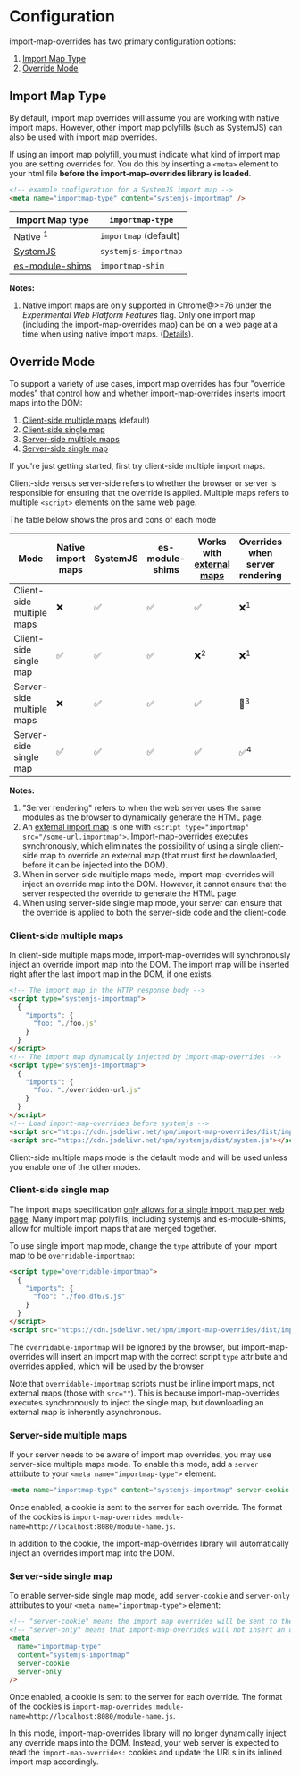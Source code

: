 # Configuration

import-map-overrides has two primary configuration options:

1. [Import Map Type](#import-map-type)
2. [Override Mode](#override-mode)

## Import Map Type

By default, import map overrides will assume you are working with native import maps. However, other import map polyfills (such as SystemJS) can also be used with import map overrides.

If using an import map polyfill, you must indicate what kind of import map you are setting overrides for. You do this by inserting a `<meta>`
element to your html file **before the import-map-overrides library is loaded**.

```html
<!-- example configuration for a SystemJS import map -->
<meta name="importmap-type" content="systemjs-importmap" />
```

| Import Map type                                                  | `importmap-type`      |
| ---------------------------------------------------------------- | --------------------- |
| Native <sup>1</sup>                                              | `importmap` (default) |
| [SystemJS](https://github.com/systemjs/systemjs)                 | `systemjs-importmap`  |
| [es-module-shims](https://github.com/guybedford/es-module-shims) | `importmap-shim`      |

**Notes:**

1. Native import maps are only supported in Chrome@>=76 under the _Experimental Web Platform Features_ flag. Only one import map (including the import-map-overrides map) can be on a web page at a time when using native import maps. ([Details](https://github.com/WICG/import-maps/issues/199)).

## Override Mode

To support a variety of use cases, import map overrides has four "override modes" that control how and whether import-map-overrides inserts import maps into the DOM:

1. [Client-side multiple maps](#client-side-multiple-maps) (default)
1. [Client-side single map](#client-side-single-map)
1. [Server-side multiple maps](#server-side-multiple-maps)
1. [Server-side single map](#server-side-single-map)

If you're just getting started, first try client-side multiple import maps.

Client-side versus server-side refers to whether the browser or server is responsible for ensuring that the override is applied. Multiple maps refers to multiple `<script>` elements on the same web page.

The table below shows the pros and cons of each mode

| Mode                      | Native import maps | SystemJS           | es-module-shims    | Works with [external maps](https://github.com/WICG/import-maps#installation) | Overrides when server rendering | Easy to set up     |
| ------------------------- | ------------------ | ------------------ | ------------------ | ---------------------------------------------------------------------------- | ------------------------------- | ------------------ |
| Client-side multiple maps | :x:                | :white_check_mark: | :white_check_mark: | :white_check_mark:                                                           | :x:<sup>1</sup>                 | :white_check_mark: |
| Client-side single map    | :white_check_mark: | :white_check_mark: | :white_check_mark: | :x:<sup>2</sup>                                                              | :x:<sup>1</sup>                 | :white_check_mark: |
| Server-side multiple maps | :x:                | :white_check_mark: | :white_check_mark: | :white_check_mark:                                                           | :thinking:<sup>3</sup>          | :x:                |
| Server-side single map    | :white_check_mark: | :white_check_mark: | :white_check_mark: | :white_check_mark:                                                           | :white_check_mark:<sup>4</sup>  | :x:                |

**Notes:**

1. "Server rendering" refers to when the web server uses the same modules as the browser to dynamically generate the HTML page.
1. An [external import map](https://github.com/WICG/import-maps#installation) is one with `<script type="importmap" src="/some-url.importmap">`. Import-map-overrides executes synchronously, which eliminates the possibility of using a single client-side map to override an external map (that must first be downloaded, before it can be injected into the DOM).
1. When in server-side multiple maps mode, import-map-overrides will inject an override map into the DOM. However, it cannot ensure that the server respected the override to generate the HTML page.
1. When using server-side single map mode, your server can ensure that the override is applied to both the server-side code and the client-code.

### Client-side multiple maps

In client-side multiple maps mode, import-map-overrides will synchronously inject an override import map into the DOM. The import map will be inserted right after the last import map in the DOM, if one exists.

```html
<!-- The import map in the HTTP response body -->
<script type="systemjs-importmap">
  {
    "imports": {
      "foo: "./foo.js"
    }
  }
</script>
<!-- The import map dynamically injected by import-map-overrides -->
<script type="systemjs-importmap">
  {
    "imports": {
      "foo: "./overridden-url.js"
    }
  }
</script>
<!-- Load import-map-overrides before systemjs -->
<script src="https://cdn.jsdelivr.net/npm/import-map-overrides/dist/import-map-overrides.js"></script>
<script src="https://cdn.jsdelivr.net/npm/systemjs/dist/system.js"></script>
```

Client-side multiple maps mode is the default mode and will be used unless you enable one of the other modes.

### Client-side single map

The import maps specification [only allows for a single import map per web page](https://github.com/WICG/import-maps/#multiple-import-map-support). Many import map polyfills, including systemjs and es-module-shims, allow for multiple import maps that are merged together.

To use single import map mode, change the `type` attribute of your import map to be `overridable-importmap`:

```html
<script type="overridable-importmap">
  {
    "imports": {
      "foo": "./foo.df67s.js"
    }
  }
</script>
<script src="https://cdn.jsdelivr.net/npm/import-map-overrides/dist/import-map-overrides.js"></script>
```

The `overridable-importmap` will be ignored by the browser, but import-map-overrides will insert an import map with the correct script `type` attribute and overrides applied, which will be used by the browser.

Note that `overridable-importmap` scripts must be inline import maps, not external maps (those with `src=""`). This is because import-map-overrides executes synchronously to inject the single map, but downloading an external map is inherently asynchronous.

### Server-side multiple maps

If your server needs to be aware of import map overrides, you may use server-side multiple maps mode. To enable this mode, add a `server` attribute to your `<meta name="importmap-type">` element:

```html
<meta name="importmap-type" content="systemjs-importmap" server-cookie />
```

Once enabled, a cookie is sent to the server for each override. The format of the cookies is `import-map-overrides:module-name=http://localhost:8080/module-name.js`.

In addition to the cookie, the import-map-overrides library will automatically inject an overrides import map into the DOM.

### Server-side single map

To enable server-side single map mode, add `server-cookie` and `server-only` attributes to your `<meta name="importmap-type">` element:

```html
<!-- "server-cookie" means the import map overrides will be sent to the server in a cookie --->
<!-- "server-only" means that import-map-overrides will not insert an override map into the DOM -->
<meta
  name="importmap-type"
  content="systemjs-importmap"
  server-cookie
  server-only
/>
```

Once enabled, a cookie is sent to the server for each override. The format of the cookies is `import-map-overrides:module-name=http://localhost:8080/module-name.js`.

In this mode, import-map-overrides library will no longer dynamically inject any override maps into the DOM. Instead, your web server is expected to read the `import-map-overrides:` cookies and update the URLs in its inlined import map accordingly.
